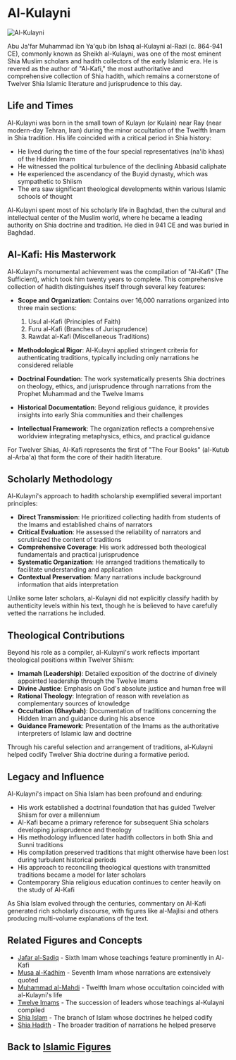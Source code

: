 # Al-Kulayni

![Al-Kulayni](../../images/kulayni.jpg)

Abu Ja'far Muhammad ibn Ya'qub ibn Ishaq al-Kulayni al-Razi (c. 864-941 CE), commonly known as Sheikh al-Kulayni, was one of the most eminent Shia Muslim scholars and hadith collectors of the early Islamic era. He is revered as the author of "Al-Kafi," the most authoritative and comprehensive collection of Shia hadith, which remains a cornerstone of Twelver Shia Islamic literature and jurisprudence to this day.

## Life and Times

Al-Kulayni was born in the small town of Kulayn (or Kulain) near Ray (near modern-day Tehran, Iran) during the minor occultation of the Twelfth Imam in Shia tradition. His life coincided with a critical period in Shia history:

- He lived during the time of the four special representatives (na'ib khas) of the Hidden Imam
- He witnessed the political turbulence of the declining Abbasid caliphate
- He experienced the ascendancy of the Buyid dynasty, which was sympathetic to Shiism
- The era saw significant theological developments within various Islamic schools of thought

Al-Kulayni spent most of his scholarly life in Baghdad, then the cultural and intellectual center of the Muslim world, where he became a leading authority on Shia doctrine and tradition. He died in 941 CE and was buried in Baghdad.

## Al-Kafi: His Masterwork

Al-Kulayni's monumental achievement was the compilation of "Al-Kafi" (The Sufficient), which took him twenty years to complete. This comprehensive collection of hadith distinguishes itself through several key features:

- **Scope and Organization**: Contains over 16,000 narrations organized into three main sections:
  1. Usul al-Kafi (Principles of Faith)
  2. Furu al-Kafi (Branches of Jurisprudence)
  3. Rawdat al-Kafi (Miscellaneous Traditions)

- **Methodological Rigor**: Al-Kulayni applied stringent criteria for authenticating traditions, typically including only narrations he considered reliable

- **Doctrinal Foundation**: The work systematically presents Shia doctrines on theology, ethics, and jurisprudence through narrations from the Prophet Muhammad and the Twelve Imams

- **Historical Documentation**: Beyond religious guidance, it provides insights into early Shia communities and their challenges

- **Intellectual Framework**: The organization reflects a comprehensive worldview integrating metaphysics, ethics, and practical guidance

For Twelver Shias, Al-Kafi represents the first of "The Four Books" (al-Kutub al-Arba'a) that form the core of their hadith literature.

## Scholarly Methodology

Al-Kulayni's approach to hadith scholarship exemplified several important principles:

- **Direct Transmission**: He prioritized collecting hadith from students of the Imams and established chains of narrators
- **Critical Evaluation**: He assessed the reliability of narrators and scrutinized the content of traditions
- **Comprehensive Coverage**: His work addressed both theological fundamentals and practical jurisprudence
- **Systematic Organization**: He arranged traditions thematically to facilitate understanding and application
- **Contextual Preservation**: Many narrations include background information that aids interpretation

Unlike some later scholars, al-Kulayni did not explicitly classify hadith by authenticity levels within his text, though he is believed to have carefully vetted the narrations he included.

## Theological Contributions

Beyond his role as a compiler, al-Kulayni's work reflects important theological positions within Twelver Shiism:

- **Imamah (Leadership)**: Detailed exposition of the doctrine of divinely appointed leadership through the Twelve Imams
- **Divine Justice**: Emphasis on God's absolute justice and human free will
- **Rational Theology**: Integration of reason with revelation as complementary sources of knowledge
- **Occultation (Ghaybah)**: Documentation of traditions concerning the Hidden Imam and guidance during his absence
- **Guidance Framework**: Presentation of the Imams as the authoritative interpreters of Islamic law and doctrine

Through his careful selection and arrangement of traditions, al-Kulayni helped codify Twelver Shia doctrine during a formative period.

## Legacy and Influence

Al-Kulayni's impact on Shia Islam has been profound and enduring:

- His work established a doctrinal foundation that has guided Twelver Shiism for over a millennium
- Al-Kafi became a primary reference for subsequent Shia scholars developing jurisprudence and theology
- His methodology influenced later hadith collectors in both Shia and Sunni traditions
- His compilation preserved traditions that might otherwise have been lost during turbulent historical periods
- His approach to reconciling theological questions with transmitted traditions became a model for later scholars
- Contemporary Shia religious education continues to center heavily on the study of Al-Kafi

As Shia Islam evolved through the centuries, commentary on Al-Kafi generated rich scholarly discourse, with figures like al-Majlisi and others producing multi-volume explanations of the text.

## Related Figures and Concepts

- [Jafar al-Sadiq](./jafar_al_sadiq.md) - Sixth Imam whose teachings feature prominently in Al-Kafi
- [Musa al-Kadhim](./musa_al_kadhim.md) - Seventh Imam whose narrations are extensively quoted
- [Muhammad al-Mahdi](./muhammad_al_mahdi.md) - Twelfth Imam whose occultation coincided with al-Kulayni's life
- [Twelve Imams](./twelve_imams.md) - The succession of leaders whose teachings al-Kulayni compiled
- [Shia Islam](../denominations/shia_islam.md) - The branch of Islam whose doctrines he helped codify
- [Shia Hadith](../texts/shia_hadith.md) - The broader tradition of narrations he helped preserve

## Back to [Islamic Figures](./README.md)
